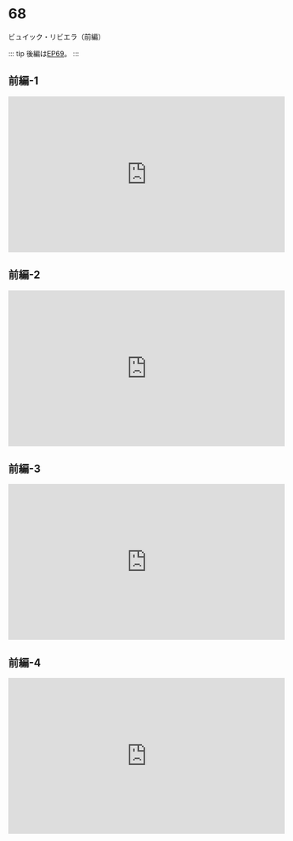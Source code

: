 # 68

ビュイック・リビエラ（前編）

::: tip
後編は[EP69](./069.md)。
:::

## 前編-1

<iframe width="560" height="315" src="https://www.youtube.com/embed/UCXfQ_nDN7g?si=7etMjESlhUI-wqEU" title="YouTube video player" frameborder="0" allow="accelerometer; autoplay; clipboard-write; encrypted-media; gyroscope; picture-in-picture; web-share" allowfullscreen></iframe>

## 前編-2

<iframe width="560" height="315" src="https://www.youtube.com/embed/krPHBSNOaNk?si=cqKwyABJEDC14e2R" title="YouTube video player" frameborder="0" allow="accelerometer; autoplay; clipboard-write; encrypted-media; gyroscope; picture-in-picture; web-share" allowfullscreen></iframe>

## 前編-3

<iframe width="560" height="315" src="https://www.youtube.com/embed/VF5NKkAgVl8?si=_ZyzaL-lOHHmPyQf" title="YouTube video player" frameborder="0" allow="accelerometer; autoplay; clipboard-write; encrypted-media; gyroscope; picture-in-picture; web-share" allowfullscreen></iframe>

## 前編-4

<iframe width="560" height="315" src="https://www.youtube.com/embed/vsHA_mXChTE?si=DYLsqXdHYkaJgwSa" title="YouTube video player" frameborder="0" allow="accelerometer; autoplay; clipboard-write; encrypted-media; gyroscope; picture-in-picture; web-share" allowfullscreen></iframe>
